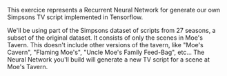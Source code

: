 This exercice represents a Recurrent Neural Network for generate our own Simpsons TV script implemented in Tensorflow.

We'll be using part of the Simpsons dataset of scripts from 27 seasons, a subset of the original dataset. It consists of only the scenes in Moe's Tavern. This doesn't include other versions of the tavern, like "Moe's Cavern", "Flaming Moe's", "Uncle Moe's Family Feed-Bag", etc... The Neural Network you'll build will generate a new TV script for a scene at Moe's Tavern.
